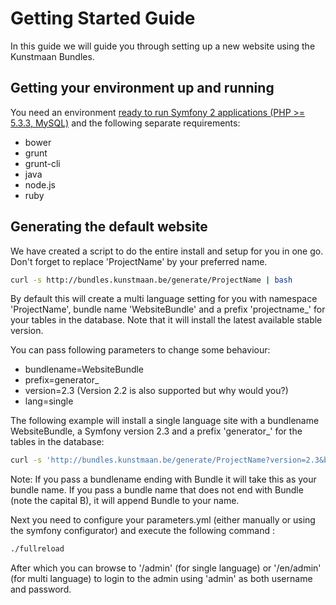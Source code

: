 # Getting Started Guide

In this guide we will guide you through setting up a new website using the Kunstmaan Bundles. 

## Getting your environment up and running

You need an environment [ready to run Symfony 2 applications (PHP >= 5.3.3, MySQL)](http://symfony.com/doc/current/reference/requirements.html) and the following separate requirements:

* bower
* grunt
* grunt-cli
* java
* node.js
* ruby

## Generating the default website

We have created a script to do the entire install and setup for you in one go. Don't forget to replace 'ProjectName' by your preferred name.

```bash
curl -s http://bundles.kunstmaan.be/generate/ProjectName | bash
```

By default this will create a multi language setting for you with namespace 'ProjectName', bundle name 'WebsiteBundle' and a prefix 'projectname_' for your tables in the database. Note that it will install the latest available stable version. 

You can pass following parameters to change some behaviour:

* bundlename=WebsiteBundle
* prefix=generator_
* version=2.3 (Version 2.2 is also supported but why would you?)
* lang=single

The following example will install a single language site with a bundlename WebsiteBundle, a Symfony version 2.3 and a prefix 'generator_' for the tables in the database:

```bash
curl -s 'http://bundles.kunstmaan.be/generate/ProjectName?version=2.3&bundlename=WebsiteBundle&prefix=generator_&lang=single' | bash
```

Note: If you pass a bundlename ending with Bundle it will take this as your bundle name. If you pass a bundle name that does not end with Bundle (note the capital B), it will append Bundle to your name.

Next you need to configure your parameters.yml (either manually or using the symfony configurator) and execute the following command :

```bash
./fullreload
```
After which you can browse to '/admin' (for single language) or '/en/admin' (for multi language) to login to the admin using 'admin' as both username and password.
